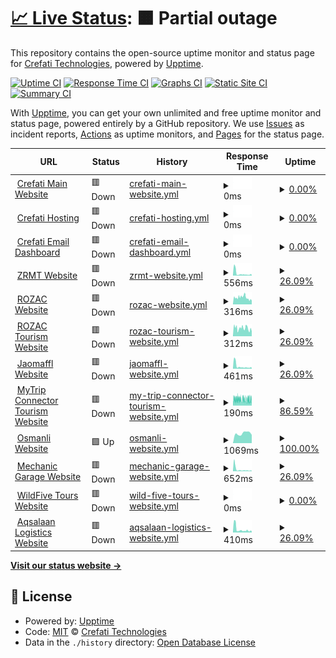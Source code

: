 # [📈 Live Status](https://status.crefati.com): <!--live status--> **🟧 Partial outage**

This repository contains the open-source uptime monitor and status page for [Crefati Technologies](https://crefati.com/), powered by [Upptime](https://github.com/upptime/upptime).

[![Uptime CI](https://github.com/crefati/monitoring/workflows/Uptime%20CI/badge.svg)](https://github.com/crefati/monitoring/actions?query=workflow%3A%22Uptime+CI%22)
[![Response Time CI](https://github.com/crefati/monitoring/workflows/Response%20Time%20CI/badge.svg)](https://github.com/crefati/monitoring/actions?query=workflow%3A%22Response+Time+CI%22)
[![Graphs CI](https://github.com/crefati/monitoring/workflows/Graphs%20CI/badge.svg)](https://github.com/crefati/monitoring/actions?query=workflow%3A%22Graphs+CI%22)
[![Static Site CI](https://github.com/crefati/monitoring/workflows/Static%20Site%20CI/badge.svg)](https://github.com/crefati/monitoring/actions?query=workflow%3A%22Static+Site+CI%22)
[![Summary CI](https://github.com/crefati/monitoring/workflows/Summary%20CI/badge.svg)](https://github.com/crefati/monitoring/actions?query=workflow%3A%22Summary+CI%22)

With [Upptime](https://upptime.js.org), you can get your own unlimited and free uptime monitor and status page, powered entirely by a GitHub repository. We use [Issues](https://github.com/crefati/monitoring/issues) as incident reports, [Actions](https://github.com/crefati/monitoring/actions) as uptime monitors, and [Pages](https://status.crefati.com) for the status page.

<!--start: status pages-->
<!-- This summary is generated by Upptime (https://github.com/upptime/upptime) -->
<!-- Do not edit this manually, your changes will be overwritten -->
<!-- prettier-ignore -->
| URL | Status | History | Response Time | Uptime |
| --- | ------ | ------- | ------------- | ------ |
| <img alt="" src="https://icons.duckduckgo.com/ip3/www.crefati.com.ico" height="13"> [Crefati Main Website](https://www.crefati.com) | 🟥 Down | [crefati-main-website.yml](https://github.com/crefati/monitoring/commits/HEAD/history/crefati-main-website.yml) | <details><summary><img alt="Response time graph" src="./graphs/crefati-main-website/response-time-week.png" height="20"> 0ms</summary><br><a href="https://status.crefati.com/history/crefati-main-website"><img alt="Response time 2925" src="https://img.shields.io/endpoint?url=https%3A%2F%2Fraw.githubusercontent.com%2Fcrefati%2Fmonitoring%2FHEAD%2Fapi%2Fcrefati-main-website%2Fresponse-time.json"></a><br><a href="https://status.crefati.com/history/crefati-main-website"><img alt="24-hour response time 0" src="https://img.shields.io/endpoint?url=https%3A%2F%2Fraw.githubusercontent.com%2Fcrefati%2Fmonitoring%2FHEAD%2Fapi%2Fcrefati-main-website%2Fresponse-time-day.json"></a><br><a href="https://status.crefati.com/history/crefati-main-website"><img alt="7-day response time 0" src="https://img.shields.io/endpoint?url=https%3A%2F%2Fraw.githubusercontent.com%2Fcrefati%2Fmonitoring%2FHEAD%2Fapi%2Fcrefati-main-website%2Fresponse-time-week.json"></a><br><a href="https://status.crefati.com/history/crefati-main-website"><img alt="30-day response time 2517" src="https://img.shields.io/endpoint?url=https%3A%2F%2Fraw.githubusercontent.com%2Fcrefati%2Fmonitoring%2FHEAD%2Fapi%2Fcrefati-main-website%2Fresponse-time-month.json"></a><br><a href="https://status.crefati.com/history/crefati-main-website"><img alt="1-year response time 2925" src="https://img.shields.io/endpoint?url=https%3A%2F%2Fraw.githubusercontent.com%2Fcrefati%2Fmonitoring%2FHEAD%2Fapi%2Fcrefati-main-website%2Fresponse-time-year.json"></a></details> | <details><summary><a href="https://status.crefati.com/history/crefati-main-website">0.00%</a></summary><a href="https://status.crefati.com/history/crefati-main-website"><img alt="All-time uptime 90.23%" src="https://img.shields.io/endpoint?url=https%3A%2F%2Fraw.githubusercontent.com%2Fcrefati%2Fmonitoring%2FHEAD%2Fapi%2Fcrefati-main-website%2Fuptime.json"></a><br><a href="https://status.crefati.com/history/crefati-main-website"><img alt="24-hour uptime 0.00%" src="https://img.shields.io/endpoint?url=https%3A%2F%2Fraw.githubusercontent.com%2Fcrefati%2Fmonitoring%2FHEAD%2Fapi%2Fcrefati-main-website%2Fuptime-day.json"></a><br><a href="https://status.crefati.com/history/crefati-main-website"><img alt="7-day uptime 0.00%" src="https://img.shields.io/endpoint?url=https%3A%2F%2Fraw.githubusercontent.com%2Fcrefati%2Fmonitoring%2FHEAD%2Fapi%2Fcrefati-main-website%2Fuptime-week.json"></a><br><a href="https://status.crefati.com/history/crefati-main-website"><img alt="30-day uptime 49.49%" src="https://img.shields.io/endpoint?url=https%3A%2F%2Fraw.githubusercontent.com%2Fcrefati%2Fmonitoring%2FHEAD%2Fapi%2Fcrefati-main-website%2Fuptime-month.json"></a><br><a href="https://status.crefati.com/history/crefati-main-website"><img alt="1-year uptime 90.23%" src="https://img.shields.io/endpoint?url=https%3A%2F%2Fraw.githubusercontent.com%2Fcrefati%2Fmonitoring%2FHEAD%2Fapi%2Fcrefati-main-website%2Fuptime-year.json"></a></details>
| <img alt="" src="https://icons.duckduckgo.com/ip3/my.crefati.com.ico" height="13"> [Crefati Hosting](https://my.crefati.com:2222) | 🟥 Down | [crefati-hosting.yml](https://github.com/crefati/monitoring/commits/HEAD/history/crefati-hosting.yml) | <details><summary><img alt="Response time graph" src="./graphs/crefati-hosting/response-time-week.png" height="20"> 0ms</summary><br><a href="https://status.crefati.com/history/crefati-hosting"><img alt="Response time 180" src="https://img.shields.io/endpoint?url=https%3A%2F%2Fraw.githubusercontent.com%2Fcrefati%2Fmonitoring%2FHEAD%2Fapi%2Fcrefati-hosting%2Fresponse-time.json"></a><br><a href="https://status.crefati.com/history/crefati-hosting"><img alt="24-hour response time 0" src="https://img.shields.io/endpoint?url=https%3A%2F%2Fraw.githubusercontent.com%2Fcrefati%2Fmonitoring%2FHEAD%2Fapi%2Fcrefati-hosting%2Fresponse-time-day.json"></a><br><a href="https://status.crefati.com/history/crefati-hosting"><img alt="7-day response time 0" src="https://img.shields.io/endpoint?url=https%3A%2F%2Fraw.githubusercontent.com%2Fcrefati%2Fmonitoring%2FHEAD%2Fapi%2Fcrefati-hosting%2Fresponse-time-week.json"></a><br><a href="https://status.crefati.com/history/crefati-hosting"><img alt="30-day response time 201" src="https://img.shields.io/endpoint?url=https%3A%2F%2Fraw.githubusercontent.com%2Fcrefati%2Fmonitoring%2FHEAD%2Fapi%2Fcrefati-hosting%2Fresponse-time-month.json"></a><br><a href="https://status.crefati.com/history/crefati-hosting"><img alt="1-year response time 180" src="https://img.shields.io/endpoint?url=https%3A%2F%2Fraw.githubusercontent.com%2Fcrefati%2Fmonitoring%2FHEAD%2Fapi%2Fcrefati-hosting%2Fresponse-time-year.json"></a></details> | <details><summary><a href="https://status.crefati.com/history/crefati-hosting">0.00%</a></summary><a href="https://status.crefati.com/history/crefati-hosting"><img alt="All-time uptime 90.27%" src="https://img.shields.io/endpoint?url=https%3A%2F%2Fraw.githubusercontent.com%2Fcrefati%2Fmonitoring%2FHEAD%2Fapi%2Fcrefati-hosting%2Fuptime.json"></a><br><a href="https://status.crefati.com/history/crefati-hosting"><img alt="24-hour uptime 0.00%" src="https://img.shields.io/endpoint?url=https%3A%2F%2Fraw.githubusercontent.com%2Fcrefati%2Fmonitoring%2FHEAD%2Fapi%2Fcrefati-hosting%2Fuptime-day.json"></a><br><a href="https://status.crefati.com/history/crefati-hosting"><img alt="7-day uptime 0.00%" src="https://img.shields.io/endpoint?url=https%3A%2F%2Fraw.githubusercontent.com%2Fcrefati%2Fmonitoring%2FHEAD%2Fapi%2Fcrefati-hosting%2Fuptime-week.json"></a><br><a href="https://status.crefati.com/history/crefati-hosting"><img alt="30-day uptime 49.45%" src="https://img.shields.io/endpoint?url=https%3A%2F%2Fraw.githubusercontent.com%2Fcrefati%2Fmonitoring%2FHEAD%2Fapi%2Fcrefati-hosting%2Fuptime-month.json"></a><br><a href="https://status.crefati.com/history/crefati-hosting"><img alt="1-year uptime 90.27%" src="https://img.shields.io/endpoint?url=https%3A%2F%2Fraw.githubusercontent.com%2Fcrefati%2Fmonitoring%2FHEAD%2Fapi%2Fcrefati-hosting%2Fuptime-year.json"></a></details>
| <img alt="" src="https://icons.duckduckgo.com/ip3/my.crefati.com.ico" height="13"> [Crefati Email Dashboard](https://my.crefati.com/roundcube) | 🟥 Down | [crefati-email-dashboard.yml](https://github.com/crefati/monitoring/commits/HEAD/history/crefati-email-dashboard.yml) | <details><summary><img alt="Response time graph" src="./graphs/crefati-email-dashboard/response-time-week.png" height="20"> 0ms</summary><br><a href="https://status.crefati.com/history/crefati-email-dashboard"><img alt="Response time 735" src="https://img.shields.io/endpoint?url=https%3A%2F%2Fraw.githubusercontent.com%2Fcrefati%2Fmonitoring%2FHEAD%2Fapi%2Fcrefati-email-dashboard%2Fresponse-time.json"></a><br><a href="https://status.crefati.com/history/crefati-email-dashboard"><img alt="24-hour response time 0" src="https://img.shields.io/endpoint?url=https%3A%2F%2Fraw.githubusercontent.com%2Fcrefati%2Fmonitoring%2FHEAD%2Fapi%2Fcrefati-email-dashboard%2Fresponse-time-day.json"></a><br><a href="https://status.crefati.com/history/crefati-email-dashboard"><img alt="7-day response time 0" src="https://img.shields.io/endpoint?url=https%3A%2F%2Fraw.githubusercontent.com%2Fcrefati%2Fmonitoring%2FHEAD%2Fapi%2Fcrefati-email-dashboard%2Fresponse-time-week.json"></a><br><a href="https://status.crefati.com/history/crefati-email-dashboard"><img alt="30-day response time 440" src="https://img.shields.io/endpoint?url=https%3A%2F%2Fraw.githubusercontent.com%2Fcrefati%2Fmonitoring%2FHEAD%2Fapi%2Fcrefati-email-dashboard%2Fresponse-time-month.json"></a><br><a href="https://status.crefati.com/history/crefati-email-dashboard"><img alt="1-year response time 735" src="https://img.shields.io/endpoint?url=https%3A%2F%2Fraw.githubusercontent.com%2Fcrefati%2Fmonitoring%2FHEAD%2Fapi%2Fcrefati-email-dashboard%2Fresponse-time-year.json"></a></details> | <details><summary><a href="https://status.crefati.com/history/crefati-email-dashboard">0.00%</a></summary><a href="https://status.crefati.com/history/crefati-email-dashboard"><img alt="All-time uptime 90.28%" src="https://img.shields.io/endpoint?url=https%3A%2F%2Fraw.githubusercontent.com%2Fcrefati%2Fmonitoring%2FHEAD%2Fapi%2Fcrefati-email-dashboard%2Fuptime.json"></a><br><a href="https://status.crefati.com/history/crefati-email-dashboard"><img alt="24-hour uptime 0.00%" src="https://img.shields.io/endpoint?url=https%3A%2F%2Fraw.githubusercontent.com%2Fcrefati%2Fmonitoring%2FHEAD%2Fapi%2Fcrefati-email-dashboard%2Fuptime-day.json"></a><br><a href="https://status.crefati.com/history/crefati-email-dashboard"><img alt="7-day uptime 0.00%" src="https://img.shields.io/endpoint?url=https%3A%2F%2Fraw.githubusercontent.com%2Fcrefati%2Fmonitoring%2FHEAD%2Fapi%2Fcrefati-email-dashboard%2Fuptime-week.json"></a><br><a href="https://status.crefati.com/history/crefati-email-dashboard"><img alt="30-day uptime 49.49%" src="https://img.shields.io/endpoint?url=https%3A%2F%2Fraw.githubusercontent.com%2Fcrefati%2Fmonitoring%2FHEAD%2Fapi%2Fcrefati-email-dashboard%2Fuptime-month.json"></a><br><a href="https://status.crefati.com/history/crefati-email-dashboard"><img alt="1-year uptime 90.28%" src="https://img.shields.io/endpoint?url=https%3A%2F%2Fraw.githubusercontent.com%2Fcrefati%2Fmonitoring%2FHEAD%2Fapi%2Fcrefati-email-dashboard%2Fuptime-year.json"></a></details>
| <img alt="" src="https://icons.duckduckgo.com/ip3/zrmt.or.tz.ico" height="13"> [ZRMT Website](https://zrmt.or.tz/) | 🟥 Down | [zrmt-website.yml](https://github.com/crefati/monitoring/commits/HEAD/history/zrmt-website.yml) | <details><summary><img alt="Response time graph" src="./graphs/zrmt-website/response-time-week.png" height="20"> 556ms</summary><br><a href="https://status.crefati.com/history/zrmt-website"><img alt="Response time 2808" src="https://img.shields.io/endpoint?url=https%3A%2F%2Fraw.githubusercontent.com%2Fcrefati%2Fmonitoring%2FHEAD%2Fapi%2Fzrmt-website%2Fresponse-time.json"></a><br><a href="https://status.crefati.com/history/zrmt-website"><img alt="24-hour response time 187" src="https://img.shields.io/endpoint?url=https%3A%2F%2Fraw.githubusercontent.com%2Fcrefati%2Fmonitoring%2FHEAD%2Fapi%2Fzrmt-website%2Fresponse-time-day.json"></a><br><a href="https://status.crefati.com/history/zrmt-website"><img alt="7-day response time 556" src="https://img.shields.io/endpoint?url=https%3A%2F%2Fraw.githubusercontent.com%2Fcrefati%2Fmonitoring%2FHEAD%2Fapi%2Fzrmt-website%2Fresponse-time-week.json"></a><br><a href="https://status.crefati.com/history/zrmt-website"><img alt="30-day response time 2050" src="https://img.shields.io/endpoint?url=https%3A%2F%2Fraw.githubusercontent.com%2Fcrefati%2Fmonitoring%2FHEAD%2Fapi%2Fzrmt-website%2Fresponse-time-month.json"></a><br><a href="https://status.crefati.com/history/zrmt-website"><img alt="1-year response time 2808" src="https://img.shields.io/endpoint?url=https%3A%2F%2Fraw.githubusercontent.com%2Fcrefati%2Fmonitoring%2FHEAD%2Fapi%2Fzrmt-website%2Fresponse-time-year.json"></a></details> | <details><summary><a href="https://status.crefati.com/history/zrmt-website">26.09%</a></summary><a href="https://status.crefati.com/history/zrmt-website"><img alt="All-time uptime 95.29%" src="https://img.shields.io/endpoint?url=https%3A%2F%2Fraw.githubusercontent.com%2Fcrefati%2Fmonitoring%2FHEAD%2Fapi%2Fzrmt-website%2Fuptime.json"></a><br><a href="https://status.crefati.com/history/zrmt-website"><img alt="24-hour uptime 0.00%" src="https://img.shields.io/endpoint?url=https%3A%2F%2Fraw.githubusercontent.com%2Fcrefati%2Fmonitoring%2FHEAD%2Fapi%2Fzrmt-website%2Fuptime-day.json"></a><br><a href="https://status.crefati.com/history/zrmt-website"><img alt="7-day uptime 26.09%" src="https://img.shields.io/endpoint?url=https%3A%2F%2Fraw.githubusercontent.com%2Fcrefati%2Fmonitoring%2FHEAD%2Fapi%2Fzrmt-website%2Fuptime-week.json"></a><br><a href="https://status.crefati.com/history/zrmt-website"><img alt="30-day uptime 82.99%" src="https://img.shields.io/endpoint?url=https%3A%2F%2Fraw.githubusercontent.com%2Fcrefati%2Fmonitoring%2FHEAD%2Fapi%2Fzrmt-website%2Fuptime-month.json"></a><br><a href="https://status.crefati.com/history/zrmt-website"><img alt="1-year uptime 95.29%" src="https://img.shields.io/endpoint?url=https%3A%2F%2Fraw.githubusercontent.com%2Fcrefati%2Fmonitoring%2FHEAD%2Fapi%2Fzrmt-website%2Fuptime-year.json"></a></details>
| <img alt="" src="https://icons.duckduckgo.com/ip3/royalzanzibar.co.tz.ico" height="13"> [ROZAC Website](https://royalzanzibar.co.tz/) | 🟥 Down | [rozac-website.yml](https://github.com/crefati/monitoring/commits/HEAD/history/rozac-website.yml) | <details><summary><img alt="Response time graph" src="./graphs/rozac-website/response-time-week.png" height="20"> 316ms</summary><br><a href="https://status.crefati.com/history/rozac-website"><img alt="Response time 409" src="https://img.shields.io/endpoint?url=https%3A%2F%2Fraw.githubusercontent.com%2Fcrefati%2Fmonitoring%2FHEAD%2Fapi%2Frozac-website%2Fresponse-time.json"></a><br><a href="https://status.crefati.com/history/rozac-website"><img alt="24-hour response time 175" src="https://img.shields.io/endpoint?url=https%3A%2F%2Fraw.githubusercontent.com%2Fcrefati%2Fmonitoring%2FHEAD%2Fapi%2Frozac-website%2Fresponse-time-day.json"></a><br><a href="https://status.crefati.com/history/rozac-website"><img alt="7-day response time 316" src="https://img.shields.io/endpoint?url=https%3A%2F%2Fraw.githubusercontent.com%2Fcrefati%2Fmonitoring%2FHEAD%2Fapi%2Frozac-website%2Fresponse-time-week.json"></a><br><a href="https://status.crefati.com/history/rozac-website"><img alt="30-day response time 375" src="https://img.shields.io/endpoint?url=https%3A%2F%2Fraw.githubusercontent.com%2Fcrefati%2Fmonitoring%2FHEAD%2Fapi%2Frozac-website%2Fresponse-time-month.json"></a><br><a href="https://status.crefati.com/history/rozac-website"><img alt="1-year response time 409" src="https://img.shields.io/endpoint?url=https%3A%2F%2Fraw.githubusercontent.com%2Fcrefati%2Fmonitoring%2FHEAD%2Fapi%2Frozac-website%2Fresponse-time-year.json"></a></details> | <details><summary><a href="https://status.crefati.com/history/rozac-website">26.09%</a></summary><a href="https://status.crefati.com/history/rozac-website"><img alt="All-time uptime 95.32%" src="https://img.shields.io/endpoint?url=https%3A%2F%2Fraw.githubusercontent.com%2Fcrefati%2Fmonitoring%2FHEAD%2Fapi%2Frozac-website%2Fuptime.json"></a><br><a href="https://status.crefati.com/history/rozac-website"><img alt="24-hour uptime 0.00%" src="https://img.shields.io/endpoint?url=https%3A%2F%2Fraw.githubusercontent.com%2Fcrefati%2Fmonitoring%2FHEAD%2Fapi%2Frozac-website%2Fuptime-day.json"></a><br><a href="https://status.crefati.com/history/rozac-website"><img alt="7-day uptime 26.09%" src="https://img.shields.io/endpoint?url=https%3A%2F%2Fraw.githubusercontent.com%2Fcrefati%2Fmonitoring%2FHEAD%2Fapi%2Frozac-website%2Fuptime-week.json"></a><br><a href="https://status.crefati.com/history/rozac-website"><img alt="30-day uptime 82.99%" src="https://img.shields.io/endpoint?url=https%3A%2F%2Fraw.githubusercontent.com%2Fcrefati%2Fmonitoring%2FHEAD%2Fapi%2Frozac-website%2Fuptime-month.json"></a><br><a href="https://status.crefati.com/history/rozac-website"><img alt="1-year uptime 95.32%" src="https://img.shields.io/endpoint?url=https%3A%2F%2Fraw.githubusercontent.com%2Fcrefati%2Fmonitoring%2FHEAD%2Fapi%2Frozac-website%2Fuptime-year.json"></a></details>
| <img alt="" src="https://icons.duckduckgo.com/ip3/tours.royalzanzibar.co.tz.ico" height="13"> [ROZAC Tourism Website](https://tours.royalzanzibar.co.tz/) | 🟥 Down | [rozac-tourism-website.yml](https://github.com/crefati/monitoring/commits/HEAD/history/rozac-tourism-website.yml) | <details><summary><img alt="Response time graph" src="./graphs/rozac-tourism-website/response-time-week.png" height="20"> 312ms</summary><br><a href="https://status.crefati.com/history/rozac-tourism-website"><img alt="Response time 560" src="https://img.shields.io/endpoint?url=https%3A%2F%2Fraw.githubusercontent.com%2Fcrefati%2Fmonitoring%2FHEAD%2Fapi%2Frozac-tourism-website%2Fresponse-time.json"></a><br><a href="https://status.crefati.com/history/rozac-tourism-website"><img alt="24-hour response time 189" src="https://img.shields.io/endpoint?url=https%3A%2F%2Fraw.githubusercontent.com%2Fcrefati%2Fmonitoring%2FHEAD%2Fapi%2Frozac-tourism-website%2Fresponse-time-day.json"></a><br><a href="https://status.crefati.com/history/rozac-tourism-website"><img alt="7-day response time 312" src="https://img.shields.io/endpoint?url=https%3A%2F%2Fraw.githubusercontent.com%2Fcrefati%2Fmonitoring%2FHEAD%2Fapi%2Frozac-tourism-website%2Fresponse-time-week.json"></a><br><a href="https://status.crefati.com/history/rozac-tourism-website"><img alt="30-day response time 405" src="https://img.shields.io/endpoint?url=https%3A%2F%2Fraw.githubusercontent.com%2Fcrefati%2Fmonitoring%2FHEAD%2Fapi%2Frozac-tourism-website%2Fresponse-time-month.json"></a><br><a href="https://status.crefati.com/history/rozac-tourism-website"><img alt="1-year response time 560" src="https://img.shields.io/endpoint?url=https%3A%2F%2Fraw.githubusercontent.com%2Fcrefati%2Fmonitoring%2FHEAD%2Fapi%2Frozac-tourism-website%2Fresponse-time-year.json"></a></details> | <details><summary><a href="https://status.crefati.com/history/rozac-tourism-website">26.09%</a></summary><a href="https://status.crefati.com/history/rozac-tourism-website"><img alt="All-time uptime 95.33%" src="https://img.shields.io/endpoint?url=https%3A%2F%2Fraw.githubusercontent.com%2Fcrefati%2Fmonitoring%2FHEAD%2Fapi%2Frozac-tourism-website%2Fuptime.json"></a><br><a href="https://status.crefati.com/history/rozac-tourism-website"><img alt="24-hour uptime 0.00%" src="https://img.shields.io/endpoint?url=https%3A%2F%2Fraw.githubusercontent.com%2Fcrefati%2Fmonitoring%2FHEAD%2Fapi%2Frozac-tourism-website%2Fuptime-day.json"></a><br><a href="https://status.crefati.com/history/rozac-tourism-website"><img alt="7-day uptime 26.09%" src="https://img.shields.io/endpoint?url=https%3A%2F%2Fraw.githubusercontent.com%2Fcrefati%2Fmonitoring%2FHEAD%2Fapi%2Frozac-tourism-website%2Fuptime-week.json"></a><br><a href="https://status.crefati.com/history/rozac-tourism-website"><img alt="30-day uptime 82.99%" src="https://img.shields.io/endpoint?url=https%3A%2F%2Fraw.githubusercontent.com%2Fcrefati%2Fmonitoring%2FHEAD%2Fapi%2Frozac-tourism-website%2Fuptime-month.json"></a><br><a href="https://status.crefati.com/history/rozac-tourism-website"><img alt="1-year uptime 95.33%" src="https://img.shields.io/endpoint?url=https%3A%2F%2Fraw.githubusercontent.com%2Fcrefati%2Fmonitoring%2FHEAD%2Fapi%2Frozac-tourism-website%2Fuptime-year.json"></a></details>
| <img alt="" src="https://icons.duckduckgo.com/ip3/jaomaffl.co.tz.ico" height="13"> [Jaomaffl Website](https://jaomaffl.co.tz/) | 🟥 Down | [jaomaffl-website.yml](https://github.com/crefati/monitoring/commits/HEAD/history/jaomaffl-website.yml) | <details><summary><img alt="Response time graph" src="./graphs/jaomaffl-website/response-time-week.png" height="20"> 461ms</summary><br><a href="https://status.crefati.com/history/jaomaffl-website"><img alt="Response time 2007" src="https://img.shields.io/endpoint?url=https%3A%2F%2Fraw.githubusercontent.com%2Fcrefati%2Fmonitoring%2FHEAD%2Fapi%2Fjaomaffl-website%2Fresponse-time.json"></a><br><a href="https://status.crefati.com/history/jaomaffl-website"><img alt="24-hour response time 178" src="https://img.shields.io/endpoint?url=https%3A%2F%2Fraw.githubusercontent.com%2Fcrefati%2Fmonitoring%2FHEAD%2Fapi%2Fjaomaffl-website%2Fresponse-time-day.json"></a><br><a href="https://status.crefati.com/history/jaomaffl-website"><img alt="7-day response time 461" src="https://img.shields.io/endpoint?url=https%3A%2F%2Fraw.githubusercontent.com%2Fcrefati%2Fmonitoring%2FHEAD%2Fapi%2Fjaomaffl-website%2Fresponse-time-week.json"></a><br><a href="https://status.crefati.com/history/jaomaffl-website"><img alt="30-day response time 1522" src="https://img.shields.io/endpoint?url=https%3A%2F%2Fraw.githubusercontent.com%2Fcrefati%2Fmonitoring%2FHEAD%2Fapi%2Fjaomaffl-website%2Fresponse-time-month.json"></a><br><a href="https://status.crefati.com/history/jaomaffl-website"><img alt="1-year response time 2007" src="https://img.shields.io/endpoint?url=https%3A%2F%2Fraw.githubusercontent.com%2Fcrefati%2Fmonitoring%2FHEAD%2Fapi%2Fjaomaffl-website%2Fresponse-time-year.json"></a></details> | <details><summary><a href="https://status.crefati.com/history/jaomaffl-website">26.09%</a></summary><a href="https://status.crefati.com/history/jaomaffl-website"><img alt="All-time uptime 95.29%" src="https://img.shields.io/endpoint?url=https%3A%2F%2Fraw.githubusercontent.com%2Fcrefati%2Fmonitoring%2FHEAD%2Fapi%2Fjaomaffl-website%2Fuptime.json"></a><br><a href="https://status.crefati.com/history/jaomaffl-website"><img alt="24-hour uptime 0.00%" src="https://img.shields.io/endpoint?url=https%3A%2F%2Fraw.githubusercontent.com%2Fcrefati%2Fmonitoring%2FHEAD%2Fapi%2Fjaomaffl-website%2Fuptime-day.json"></a><br><a href="https://status.crefati.com/history/jaomaffl-website"><img alt="7-day uptime 26.09%" src="https://img.shields.io/endpoint?url=https%3A%2F%2Fraw.githubusercontent.com%2Fcrefati%2Fmonitoring%2FHEAD%2Fapi%2Fjaomaffl-website%2Fuptime-week.json"></a><br><a href="https://status.crefati.com/history/jaomaffl-website"><img alt="30-day uptime 82.99%" src="https://img.shields.io/endpoint?url=https%3A%2F%2Fraw.githubusercontent.com%2Fcrefati%2Fmonitoring%2FHEAD%2Fapi%2Fjaomaffl-website%2Fuptime-month.json"></a><br><a href="https://status.crefati.com/history/jaomaffl-website"><img alt="1-year uptime 95.29%" src="https://img.shields.io/endpoint?url=https%3A%2F%2Fraw.githubusercontent.com%2Fcrefati%2Fmonitoring%2FHEAD%2Fapi%2Fjaomaffl-website%2Fuptime-year.json"></a></details>
| <img alt="" src="https://icons.duckduckgo.com/ip3/mytripconnector.com.ico" height="13"> [MyTrip Connector Tourism Website](https://mytripconnector.com/) | 🟥 Down | [my-trip-connector-tourism-website.yml](https://github.com/crefati/monitoring/commits/HEAD/history/my-trip-connector-tourism-website.yml) | <details><summary><img alt="Response time graph" src="./graphs/my-trip-connector-tourism-website/response-time-week.png" height="20"> 190ms</summary><br><a href="https://status.crefati.com/history/my-trip-connector-tourism-website"><img alt="Response time 284" src="https://img.shields.io/endpoint?url=https%3A%2F%2Fraw.githubusercontent.com%2Fcrefati%2Fmonitoring%2FHEAD%2Fapi%2Fmy-trip-connector-tourism-website%2Fresponse-time.json"></a><br><a href="https://status.crefati.com/history/my-trip-connector-tourism-website"><img alt="24-hour response time 192" src="https://img.shields.io/endpoint?url=https%3A%2F%2Fraw.githubusercontent.com%2Fcrefati%2Fmonitoring%2FHEAD%2Fapi%2Fmy-trip-connector-tourism-website%2Fresponse-time-day.json"></a><br><a href="https://status.crefati.com/history/my-trip-connector-tourism-website"><img alt="7-day response time 190" src="https://img.shields.io/endpoint?url=https%3A%2F%2Fraw.githubusercontent.com%2Fcrefati%2Fmonitoring%2FHEAD%2Fapi%2Fmy-trip-connector-tourism-website%2Fresponse-time-week.json"></a><br><a href="https://status.crefati.com/history/my-trip-connector-tourism-website"><img alt="30-day response time 276" src="https://img.shields.io/endpoint?url=https%3A%2F%2Fraw.githubusercontent.com%2Fcrefati%2Fmonitoring%2FHEAD%2Fapi%2Fmy-trip-connector-tourism-website%2Fresponse-time-month.json"></a><br><a href="https://status.crefati.com/history/my-trip-connector-tourism-website"><img alt="1-year response time 284" src="https://img.shields.io/endpoint?url=https%3A%2F%2Fraw.githubusercontent.com%2Fcrefati%2Fmonitoring%2FHEAD%2Fapi%2Fmy-trip-connector-tourism-website%2Fresponse-time-year.json"></a></details> | <details><summary><a href="https://status.crefati.com/history/my-trip-connector-tourism-website">86.59%</a></summary><a href="https://status.crefati.com/history/my-trip-connector-tourism-website"><img alt="All-time uptime 98.24%" src="https://img.shields.io/endpoint?url=https%3A%2F%2Fraw.githubusercontent.com%2Fcrefati%2Fmonitoring%2FHEAD%2Fapi%2Fmy-trip-connector-tourism-website%2Fuptime.json"></a><br><a href="https://status.crefati.com/history/my-trip-connector-tourism-website"><img alt="24-hour uptime 66.91%" src="https://img.shields.io/endpoint?url=https%3A%2F%2Fraw.githubusercontent.com%2Fcrefati%2Fmonitoring%2FHEAD%2Fapi%2Fmy-trip-connector-tourism-website%2Fuptime-day.json"></a><br><a href="https://status.crefati.com/history/my-trip-connector-tourism-website"><img alt="7-day uptime 86.59%" src="https://img.shields.io/endpoint?url=https%3A%2F%2Fraw.githubusercontent.com%2Fcrefati%2Fmonitoring%2FHEAD%2Fapi%2Fmy-trip-connector-tourism-website%2Fuptime-week.json"></a><br><a href="https://status.crefati.com/history/my-trip-connector-tourism-website"><img alt="30-day uptime 96.91%" src="https://img.shields.io/endpoint?url=https%3A%2F%2Fraw.githubusercontent.com%2Fcrefati%2Fmonitoring%2FHEAD%2Fapi%2Fmy-trip-connector-tourism-website%2Fuptime-month.json"></a><br><a href="https://status.crefati.com/history/my-trip-connector-tourism-website"><img alt="1-year uptime 98.24%" src="https://img.shields.io/endpoint?url=https%3A%2F%2Fraw.githubusercontent.com%2Fcrefati%2Fmonitoring%2FHEAD%2Fapi%2Fmy-trip-connector-tourism-website%2Fuptime-year.json"></a></details>
| <img alt="" src="https://icons.duckduckgo.com/ip3/osmanli.co.tz.ico" height="13"> [Osmanli Website](https://osmanli.co.tz) | 🟩 Up | [osmanli-website.yml](https://github.com/crefati/monitoring/commits/HEAD/history/osmanli-website.yml) | <details><summary><img alt="Response time graph" src="./graphs/osmanli-website/response-time-week.png" height="20"> 1069ms</summary><br><a href="https://status.crefati.com/history/osmanli-website"><img alt="Response time 1542" src="https://img.shields.io/endpoint?url=https%3A%2F%2Fraw.githubusercontent.com%2Fcrefati%2Fmonitoring%2FHEAD%2Fapi%2Fosmanli-website%2Fresponse-time.json"></a><br><a href="https://status.crefati.com/history/osmanli-website"><img alt="24-hour response time 912" src="https://img.shields.io/endpoint?url=https%3A%2F%2Fraw.githubusercontent.com%2Fcrefati%2Fmonitoring%2FHEAD%2Fapi%2Fosmanli-website%2Fresponse-time-day.json"></a><br><a href="https://status.crefati.com/history/osmanli-website"><img alt="7-day response time 1069" src="https://img.shields.io/endpoint?url=https%3A%2F%2Fraw.githubusercontent.com%2Fcrefati%2Fmonitoring%2FHEAD%2Fapi%2Fosmanli-website%2Fresponse-time-week.json"></a><br><a href="https://status.crefati.com/history/osmanli-website"><img alt="30-day response time 1626" src="https://img.shields.io/endpoint?url=https%3A%2F%2Fraw.githubusercontent.com%2Fcrefati%2Fmonitoring%2FHEAD%2Fapi%2Fosmanli-website%2Fresponse-time-month.json"></a><br><a href="https://status.crefati.com/history/osmanli-website"><img alt="1-year response time 1542" src="https://img.shields.io/endpoint?url=https%3A%2F%2Fraw.githubusercontent.com%2Fcrefati%2Fmonitoring%2FHEAD%2Fapi%2Fosmanli-website%2Fresponse-time-year.json"></a></details> | <details><summary><a href="https://status.crefati.com/history/osmanli-website">100.00%</a></summary><a href="https://status.crefati.com/history/osmanli-website"><img alt="All-time uptime 99.63%" src="https://img.shields.io/endpoint?url=https%3A%2F%2Fraw.githubusercontent.com%2Fcrefati%2Fmonitoring%2FHEAD%2Fapi%2Fosmanli-website%2Fuptime.json"></a><br><a href="https://status.crefati.com/history/osmanli-website"><img alt="24-hour uptime 100.00%" src="https://img.shields.io/endpoint?url=https%3A%2F%2Fraw.githubusercontent.com%2Fcrefati%2Fmonitoring%2FHEAD%2Fapi%2Fosmanli-website%2Fuptime-day.json"></a><br><a href="https://status.crefati.com/history/osmanli-website"><img alt="7-day uptime 100.00%" src="https://img.shields.io/endpoint?url=https%3A%2F%2Fraw.githubusercontent.com%2Fcrefati%2Fmonitoring%2FHEAD%2Fapi%2Fosmanli-website%2Fuptime-week.json"></a><br><a href="https://status.crefati.com/history/osmanli-website"><img alt="30-day uptime 100.00%" src="https://img.shields.io/endpoint?url=https%3A%2F%2Fraw.githubusercontent.com%2Fcrefati%2Fmonitoring%2FHEAD%2Fapi%2Fosmanli-website%2Fuptime-month.json"></a><br><a href="https://status.crefati.com/history/osmanli-website"><img alt="1-year uptime 99.63%" src="https://img.shields.io/endpoint?url=https%3A%2F%2Fraw.githubusercontent.com%2Fcrefati%2Fmonitoring%2FHEAD%2Fapi%2Fosmanli-website%2Fuptime-year.json"></a></details>
| <img alt="" src="https://icons.duckduckgo.com/ip3/mechanicgarage.co.tz.ico" height="13"> [Mechanic Garage Website](https://mechanicgarage.co.tz/) | 🟥 Down | [mechanic-garage-website.yml](https://github.com/crefati/monitoring/commits/HEAD/history/mechanic-garage-website.yml) | <details><summary><img alt="Response time graph" src="./graphs/mechanic-garage-website/response-time-week.png" height="20"> 652ms</summary><br><a href="https://status.crefati.com/history/mechanic-garage-website"><img alt="Response time 2198" src="https://img.shields.io/endpoint?url=https%3A%2F%2Fraw.githubusercontent.com%2Fcrefati%2Fmonitoring%2FHEAD%2Fapi%2Fmechanic-garage-website%2Fresponse-time.json"></a><br><a href="https://status.crefati.com/history/mechanic-garage-website"><img alt="24-hour response time 170" src="https://img.shields.io/endpoint?url=https%3A%2F%2Fraw.githubusercontent.com%2Fcrefati%2Fmonitoring%2FHEAD%2Fapi%2Fmechanic-garage-website%2Fresponse-time-day.json"></a><br><a href="https://status.crefati.com/history/mechanic-garage-website"><img alt="7-day response time 652" src="https://img.shields.io/endpoint?url=https%3A%2F%2Fraw.githubusercontent.com%2Fcrefati%2Fmonitoring%2FHEAD%2Fapi%2Fmechanic-garage-website%2Fresponse-time-week.json"></a><br><a href="https://status.crefati.com/history/mechanic-garage-website"><img alt="30-day response time 1699" src="https://img.shields.io/endpoint?url=https%3A%2F%2Fraw.githubusercontent.com%2Fcrefati%2Fmonitoring%2FHEAD%2Fapi%2Fmechanic-garage-website%2Fresponse-time-month.json"></a><br><a href="https://status.crefati.com/history/mechanic-garage-website"><img alt="1-year response time 2198" src="https://img.shields.io/endpoint?url=https%3A%2F%2Fraw.githubusercontent.com%2Fcrefati%2Fmonitoring%2FHEAD%2Fapi%2Fmechanic-garage-website%2Fresponse-time-year.json"></a></details> | <details><summary><a href="https://status.crefati.com/history/mechanic-garage-website">26.09%</a></summary><a href="https://status.crefati.com/history/mechanic-garage-website"><img alt="All-time uptime 94.19%" src="https://img.shields.io/endpoint?url=https%3A%2F%2Fraw.githubusercontent.com%2Fcrefati%2Fmonitoring%2FHEAD%2Fapi%2Fmechanic-garage-website%2Fuptime.json"></a><br><a href="https://status.crefati.com/history/mechanic-garage-website"><img alt="24-hour uptime 0.00%" src="https://img.shields.io/endpoint?url=https%3A%2F%2Fraw.githubusercontent.com%2Fcrefati%2Fmonitoring%2FHEAD%2Fapi%2Fmechanic-garage-website%2Fuptime-day.json"></a><br><a href="https://status.crefati.com/history/mechanic-garage-website"><img alt="7-day uptime 26.09%" src="https://img.shields.io/endpoint?url=https%3A%2F%2Fraw.githubusercontent.com%2Fcrefati%2Fmonitoring%2FHEAD%2Fapi%2Fmechanic-garage-website%2Fuptime-week.json"></a><br><a href="https://status.crefati.com/history/mechanic-garage-website"><img alt="30-day uptime 82.99%" src="https://img.shields.io/endpoint?url=https%3A%2F%2Fraw.githubusercontent.com%2Fcrefati%2Fmonitoring%2FHEAD%2Fapi%2Fmechanic-garage-website%2Fuptime-month.json"></a><br><a href="https://status.crefati.com/history/mechanic-garage-website"><img alt="1-year uptime 94.19%" src="https://img.shields.io/endpoint?url=https%3A%2F%2Fraw.githubusercontent.com%2Fcrefati%2Fmonitoring%2FHEAD%2Fapi%2Fmechanic-garage-website%2Fuptime-year.json"></a></details>
| <img alt="" src="https://icons.duckduckgo.com/ip3/wildfivetours.co.tz.ico" height="13"> [WildFive Tours Website](https://wildfivetours.co.tz/) | 🟥 Down | [wild-five-tours-website.yml](https://github.com/crefati/monitoring/commits/HEAD/history/wild-five-tours-website.yml) | <details><summary><img alt="Response time graph" src="./graphs/wild-five-tours-website/response-time-week.png" height="20"> 0ms</summary><br><a href="https://status.crefati.com/history/wild-five-tours-website"><img alt="Response time 759" src="https://img.shields.io/endpoint?url=https%3A%2F%2Fraw.githubusercontent.com%2Fcrefati%2Fmonitoring%2FHEAD%2Fapi%2Fwild-five-tours-website%2Fresponse-time.json"></a><br><a href="https://status.crefati.com/history/wild-five-tours-website"><img alt="24-hour response time 0" src="https://img.shields.io/endpoint?url=https%3A%2F%2Fraw.githubusercontent.com%2Fcrefati%2Fmonitoring%2FHEAD%2Fapi%2Fwild-five-tours-website%2Fresponse-time-day.json"></a><br><a href="https://status.crefati.com/history/wild-five-tours-website"><img alt="7-day response time 0" src="https://img.shields.io/endpoint?url=https%3A%2F%2Fraw.githubusercontent.com%2Fcrefati%2Fmonitoring%2FHEAD%2Fapi%2Fwild-five-tours-website%2Fresponse-time-week.json"></a><br><a href="https://status.crefati.com/history/wild-five-tours-website"><img alt="30-day response time 828" src="https://img.shields.io/endpoint?url=https%3A%2F%2Fraw.githubusercontent.com%2Fcrefati%2Fmonitoring%2FHEAD%2Fapi%2Fwild-five-tours-website%2Fresponse-time-month.json"></a><br><a href="https://status.crefati.com/history/wild-five-tours-website"><img alt="1-year response time 759" src="https://img.shields.io/endpoint?url=https%3A%2F%2Fraw.githubusercontent.com%2Fcrefati%2Fmonitoring%2FHEAD%2Fapi%2Fwild-five-tours-website%2Fresponse-time-year.json"></a></details> | <details><summary><a href="https://status.crefati.com/history/wild-five-tours-website">0.00%</a></summary><a href="https://status.crefati.com/history/wild-five-tours-website"><img alt="All-time uptime 64.82%" src="https://img.shields.io/endpoint?url=https%3A%2F%2Fraw.githubusercontent.com%2Fcrefati%2Fmonitoring%2FHEAD%2Fapi%2Fwild-five-tours-website%2Fuptime.json"></a><br><a href="https://status.crefati.com/history/wild-five-tours-website"><img alt="24-hour uptime 0.00%" src="https://img.shields.io/endpoint?url=https%3A%2F%2Fraw.githubusercontent.com%2Fcrefati%2Fmonitoring%2FHEAD%2Fapi%2Fwild-five-tours-website%2Fuptime-day.json"></a><br><a href="https://status.crefati.com/history/wild-five-tours-website"><img alt="7-day uptime 0.00%" src="https://img.shields.io/endpoint?url=https%3A%2F%2Fraw.githubusercontent.com%2Fcrefati%2Fmonitoring%2FHEAD%2Fapi%2Fwild-five-tours-website%2Fuptime-week.json"></a><br><a href="https://status.crefati.com/history/wild-five-tours-website"><img alt="30-day uptime 62.96%" src="https://img.shields.io/endpoint?url=https%3A%2F%2Fraw.githubusercontent.com%2Fcrefati%2Fmonitoring%2FHEAD%2Fapi%2Fwild-five-tours-website%2Fuptime-month.json"></a><br><a href="https://status.crefati.com/history/wild-five-tours-website"><img alt="1-year uptime 64.82%" src="https://img.shields.io/endpoint?url=https%3A%2F%2Fraw.githubusercontent.com%2Fcrefati%2Fmonitoring%2FHEAD%2Fapi%2Fwild-five-tours-website%2Fuptime-year.json"></a></details>
| <img alt="" src="https://icons.duckduckgo.com/ip3/aqsalaanlogistics.co.tz.ico" height="13"> [Aqsalaan Logistics Website](https://aqsalaanlogistics.co.tz/) | 🟥 Down | [aqsalaan-logistics-website.yml](https://github.com/crefati/monitoring/commits/HEAD/history/aqsalaan-logistics-website.yml) | <details><summary><img alt="Response time graph" src="./graphs/aqsalaan-logistics-website/response-time-week.png" height="20"> 410ms</summary><br><a href="https://status.crefati.com/history/aqsalaan-logistics-website"><img alt="Response time 1277" src="https://img.shields.io/endpoint?url=https%3A%2F%2Fraw.githubusercontent.com%2Fcrefati%2Fmonitoring%2FHEAD%2Fapi%2Faqsalaan-logistics-website%2Fresponse-time.json"></a><br><a href="https://status.crefati.com/history/aqsalaan-logistics-website"><img alt="24-hour response time 144" src="https://img.shields.io/endpoint?url=https%3A%2F%2Fraw.githubusercontent.com%2Fcrefati%2Fmonitoring%2FHEAD%2Fapi%2Faqsalaan-logistics-website%2Fresponse-time-day.json"></a><br><a href="https://status.crefati.com/history/aqsalaan-logistics-website"><img alt="7-day response time 410" src="https://img.shields.io/endpoint?url=https%3A%2F%2Fraw.githubusercontent.com%2Fcrefati%2Fmonitoring%2FHEAD%2Fapi%2Faqsalaan-logistics-website%2Fresponse-time-week.json"></a><br><a href="https://status.crefati.com/history/aqsalaan-logistics-website"><img alt="30-day response time 1232" src="https://img.shields.io/endpoint?url=https%3A%2F%2Fraw.githubusercontent.com%2Fcrefati%2Fmonitoring%2FHEAD%2Fapi%2Faqsalaan-logistics-website%2Fresponse-time-month.json"></a><br><a href="https://status.crefati.com/history/aqsalaan-logistics-website"><img alt="1-year response time 1277" src="https://img.shields.io/endpoint?url=https%3A%2F%2Fraw.githubusercontent.com%2Fcrefati%2Fmonitoring%2FHEAD%2Fapi%2Faqsalaan-logistics-website%2Fresponse-time-year.json"></a></details> | <details><summary><a href="https://status.crefati.com/history/aqsalaan-logistics-website">26.09%</a></summary><a href="https://status.crefati.com/history/aqsalaan-logistics-website"><img alt="All-time uptime 71.32%" src="https://img.shields.io/endpoint?url=https%3A%2F%2Fraw.githubusercontent.com%2Fcrefati%2Fmonitoring%2FHEAD%2Fapi%2Faqsalaan-logistics-website%2Fuptime.json"></a><br><a href="https://status.crefati.com/history/aqsalaan-logistics-website"><img alt="24-hour uptime 0.00%" src="https://img.shields.io/endpoint?url=https%3A%2F%2Fraw.githubusercontent.com%2Fcrefati%2Fmonitoring%2FHEAD%2Fapi%2Faqsalaan-logistics-website%2Fuptime-day.json"></a><br><a href="https://status.crefati.com/history/aqsalaan-logistics-website"><img alt="7-day uptime 26.09%" src="https://img.shields.io/endpoint?url=https%3A%2F%2Fraw.githubusercontent.com%2Fcrefati%2Fmonitoring%2FHEAD%2Fapi%2Faqsalaan-logistics-website%2Fuptime-week.json"></a><br><a href="https://status.crefati.com/history/aqsalaan-logistics-website"><img alt="30-day uptime 82.99%" src="https://img.shields.io/endpoint?url=https%3A%2F%2Fraw.githubusercontent.com%2Fcrefati%2Fmonitoring%2FHEAD%2Fapi%2Faqsalaan-logistics-website%2Fuptime-month.json"></a><br><a href="https://status.crefati.com/history/aqsalaan-logistics-website"><img alt="1-year uptime 71.32%" src="https://img.shields.io/endpoint?url=https%3A%2F%2Fraw.githubusercontent.com%2Fcrefati%2Fmonitoring%2FHEAD%2Fapi%2Faqsalaan-logistics-website%2Fuptime-year.json"></a></details>

<!--end: status pages-->

[**Visit our status website →**](https://status.crefati.com)

## 📄 License

- Powered by: [Upptime](https://github.com/upptime/upptime)
- Code: [MIT](./LICENSE) © [Crefati Technologies](https://crefati.com/)
- Data in the `./history` directory: [Open Database License](https://opendatacommons.org/licenses/odbl/1-0/)
